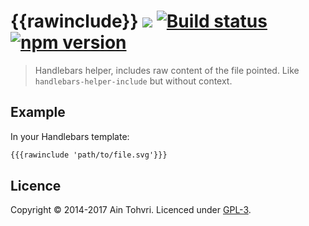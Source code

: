 # {{rawinclude}} [![](https://img.shields.io/badge/licence-GPL-bd0000.svg)](https://github.com/ain/handlebars-helper-rawinclude/blob/master/LICENSE) [![Build status](https://travis-ci.org/ain/handlebars-helper-rawinclude.svg)](https://travis-ci.org/ain/handlebars-helper-rawinclude) [![npm version](https://badge.fury.io/js/handlebars-helper-rawinclude.svg)](http://badge.fury.io/js/handlebars-helper-rawinclude)

> Handlebars helper, includes raw content of the file pointed. Like
> `handlebars-helper-include` but without context.

## Example

In your Handlebars template:
```html
{{{rawinclude 'path/to/file.svg'}}}
```

## Licence
Copyright © 2014-2017 Ain Tohvri. Licenced under [GPL-3](https://github.com/ain/handlebars-helper-rawinclude/blob/master/LICENSE).
